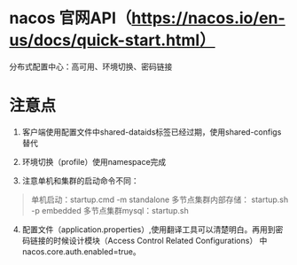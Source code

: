# nacos 官网API（https://nacos.io/en-us/docs/quick-start.html）
分布式配置中心：高可用、环境切换、密码链接

# 注意点

1. 客户端使用配置文件中shared-dataids标签已经过期，使用shared-configs替代

2. 环境切换（profile）使用namespace完成

3. 注意单机和集群的启动命令不同： 
  >单机启动：startup.cmd -m standalone
  >多节点集群内部存储： startup.sh -p embedded
  >多节点集群mysql：startup.sh
  
4. 配置文件（application.properties）,使用翻译工具可以清楚明白。再用到密码链接的时候设计模块（Access Control Related Configurations）
中nacos.core.auth.enabled=true。


